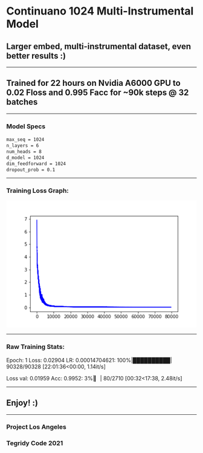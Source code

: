 # Continuano 1024 Multi-Instrumental Model

## Larger embed, multi-instrumental dataset, even better results :)

***

## Trained for 22 hours on Nvidia A6000 GPU to 0.02 Floss and 0.995 Facc for ~90k steps @ 32 batches

***

### Model Specs

```
max_seq = 1024
n_layers = 6
num_heads = 8
d_model = 1024
dim_feedforward = 1024
dropout_prob = 0.1

```

***

### Training Loss Graph:

<img width="512" src="https://github.com/asigalov61/Continuano/raw/main/Model/1024x1024-Piano-TMD/Continuano%201024%20Training%20Loss%20Graph.png">


***

### Raw Training Stats:

Epoch: 1 Loss: 0.02904 LR: 0.00014704621: 100%|██████████| 90328/90328 [22:01:36<00:00,  1.14it/s]

Loss val: 0.01959  Acc: 0.9952:   3%|▎         | 80/2710 [00:32<17:38,  2.48it/s]

***

## Enjoy! :)

***

### Project Los Angeles
### Tegridy Code 2021
